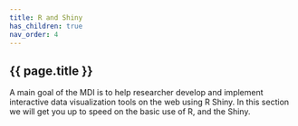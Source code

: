 ```yaml
---
title: R and Shiny
has_children: true
nav_order: 4
---
```


## {{ page.title }}

A main goal of the MDI is to help researcher develop and implement
interactive data visualization tools on the web using R Shiny.
In this section we will get you up to speed on the basic use
of R, and the Shiny.

